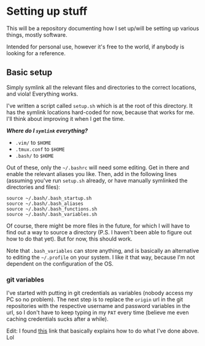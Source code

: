 # Setting up stuff 

This will be a repository documenting how I set up/will be setting up various things, mostly software. 

Intended for personal use, however it's free to the world, if anybody is looking for a reference.

## Basic setup

Simply symlink all the relevant files and directories to the correct locations, and viola! Everything works.

I've written a script called `setup.sh` which is at the root of this directory. It has the symlink locations hard-coded for now, because that works for me. I'll think about improving it when I get the time.

***Where do I `symlink` everything?***

- `.vim/` to `$HOME`
- `.tmux.conf` to `$HOME`
- `.bash/` to `$HOME`

Out of these, only the `~/.bashrc` will need some editing. Get in there and enable the relevant aliases you like.
Then, add in the following lines (assuming you've run `setup.sh` already, or have manually symlinked the directories and files):

```
source ~/.bash/.bash_startup.sh
source ~/.bash/.bash_aliases
source ~/.bash/.bash_functions.sh
source ~/.bash/.bash_variables.sh
```

Of course, there might be more files in the future, for which I will have to find out a way to source a directory (P.S. I haven't been able to figure out how to do that yet). But for now, this should work.

Note that `.bash_variables` can store anything, and is basically an alternative to editing the `~/.profile` on your system. I like it that way, because I'm not dependent on the configuration of the OS.


### git variables

I've started with putting in git credentials as variables (nobody access my PC so no problem). The next step is to replace the `origin` url in the git repositories with the respective username and password variables in the url, so I don't have to keep typing in my `PAT` every time (believe me even caching credentials sucks after a while).

Edit: I found [this](https://www.shellhacks.com/git-config-username-password-store-credentials/) link that basically explains how to do what I've done above. Lol
